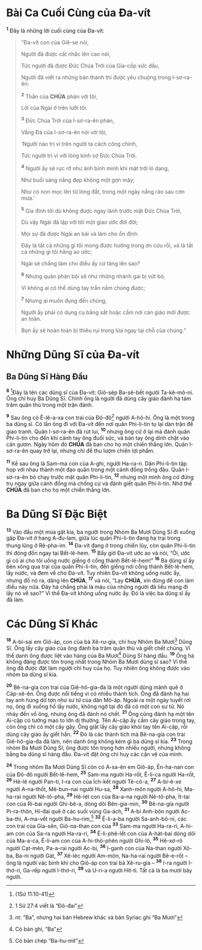 # Bài Ca Cuối Cùng của Đa-vít

<sup><b>1</b></sup> Đây là những lời cuối cùng của Đa-vít:

> “Đa-vít con của Giê-se nói,
>
> Người đã được cất nhắc lên cao nói,
>
> Tức người đã được Đức Chúa Trời của Gia-cốp xức dầu,
>
> Người đã viết ra những bản thánh thi được yêu chuộng trong I-sơ-ra-ên:
>
> <sup><b>2</b></sup> Thần của **CHÚA** phán với tôi,
>
> Lời của Ngài ở trên lưỡi tôi.
>
> <sup><b>3</b></sup> Đức Chúa Trời của I-sơ-ra-ên phán,
>
> Vầng Đá của I-sơ-ra-ên nói với tôi,
>
> ‘Người nào trị vì trên người ta cách công chính,
>
> Tức người trị vì với lòng kính sợ Đức Chúa Trời.
>
> <sup><b>4</b></sup> Người ấy sẽ rực rỡ như ánh bình minh khi mặt trời ló dạng,
>
> Như buổi sáng nắng đẹp không một gợn mây;
>
> Như cỏ non mọc lên từ lòng đất, trong một ngày nắng ráo sau cơn mưa.’
>
> <sup><b>5</b></sup> Gia đình tôi dù không được ngay lành trước mặt Đức Chúa Trời,
>
> Dù vậy Ngài đã lập với tôi một giao ước đời đời;
>
> Mọi sự đã được Ngài an bài và làm cho ổn định.
>
> Đây là tất cả những gì tôi mong được hưởng trong ơn cứu rỗi, và là tất cả những gì tôi hằng ao ước;
>
> Ngài sẽ chẳng làm cho điều ấy cứ tăng lên sao?
>
> <sup><b>6</b></sup> Nhưng quân phản bội sẽ như những nhánh gai bị vứt bỏ,
>
> Vì không ai có thể dùng tay trần nắm chúng được;
>
> <sup><b>7</b></sup> Nhưng ai muốn đụng đến chúng,
>
> Người ấy phải có dụng cụ bằng sắt hoặc cầm nơi cán giáo mới được an toàn.
>
> Bọn ấy sẽ hoàn toàn bị thiêu rụi trong lửa ngay tại chỗ của chúng.”

# Những Dũng Sĩ của Đa-vít

## Ba Dũng Sĩ Hàng Đầu

<sup><b>8</b></sup> [^1@-1b768e2a-3a69-4365-8c67-1abcde795b85]Đây là tên các dũng sĩ của Đa-vít: Giô-sép Ba-sê-bết người Ta-kê-mô-ni. Ông chỉ huy Ba Dũng Sĩ. Chính ông là người đã dùng cây giáo đánh hạ tám trăm quân thù trong một trận đánh.

<sup><b>9</b></sup> Sau ông có Ê-lê-a-xa con trai của Đô-đô[^1-1b768e2a-3a69-4365-8c67-1abcde795b85] người A-hô-hi. Ông là một trong ba dũng sĩ. Có lần ông đi với Đa-vít đến nơi quân Phi-li-tin tụ lại dàn trận để giao tranh. Quân I-sơ-ra-ên đã rút lui, <sup><b>10</b></sup> nhưng ông cứ ở lại mà đánh quân Phi-li-tin cho đến khi cánh tay ông đuối sức, và bàn tay ông dính chặt vào cán gươm. Ngày hôm đó **CHÚA** đã ban cho họ một chiến thắng lớn. Quân I-sơ-ra-ên quay trở lại, nhưng chỉ để thu lượm chiến lợi phẩm.

<sup><b>11</b></sup> Kế sau ông là Sam-ma con của A-ghi, người Ha-ra-ri. Dân Phi-li-tin tập họp với nhau thành một đạo quân trong một cánh đồng trồng đậu. Quân I-sơ-ra-ên bỏ chạy trước mặt quân Phi-li-tin, <sup><b>12</b></sup> nhưng một mình ông cứ đứng trụ ngay giữa cánh đồng mà chống cự và đánh giết quân Phi-li-tin. Nhờ thế **CHÚA** đã ban cho họ một chiến thắng lớn.

# Ba Dũng Sĩ Đặc Biệt

<sup><b>13</b></sup> Vào đầu một mùa gặt kia, ba người trong Nhóm Ba Mươi Dũng Sĩ đi xuống gặp Đa-vít ở hang A-đu-lam, giữa lúc quân Phi-li-tin đang hạ trại trong thung lũng ở Rê-pha-im. <sup><b>14</b></sup> Đa-vít đang ở trong chiến lũy, còn quân Phi-li-tin thì đóng đồn ngay tại Bết-lê-hem. <sup><b>15</b></sup> Bấy giờ Đa-vít ước ao và nói, “Ôi, ước gì có ai cho tôi uống nước giếng ở cổng thành Bết-lê-hem!” <sup><b>16</b></sup> Ba dũng sĩ ấy bèn xông qua trại của quân Phi-li-tin, đến giếng nơi cổng thành Bết-lê-hem, lấy nước, và đem về cho Đa-vít. Tuy nhiên Đa-vít không uống nước ấy, nhưng đổ nó ra, dâng lên **CHÚA**, <sup><b>17</b></sup> và nói, “Lạy **CHÚA**, xin đừng để con làm điều này nữa. Đây há chẳng phải là máu của những người đã liều mạng đi lấy nó về sao?” Vì thế Đa-vít không uống nước ấy. Đó là việc ba dũng sĩ ấy đã làm.

# Các Dũng Sĩ Khác

<sup><b>18</b></sup> A-bi-sai em Giô-áp, con của bà Xê-ru-gia, chỉ huy Nhóm Ba Mươi[^2-1b768e2a-3a69-4365-8c67-1abcde795b85] Dũng Sĩ. Ông lấy cây giáo của ông đánh ba trăm quân thù và giết chết chúng. Vì thế danh ông được liệt vào hàng của Ba Mươi[^3-1b768e2a-3a69-4365-8c67-1abcde795b85] Dũng Sĩ hàng đầu. <sup><b>19</b></sup> Ông há không đáng được tôn trọng nhất trong Nhóm Ba Mươi dũng sĩ sao? Vì thế ông đã được đặt làm người chỉ huy của họ. Tuy nhiên ông không được vào nhóm ba dũng sĩ kia.

<sup><b>20</b></sup> Bê-na-gia con trai của Giê-hô-gia-đa là một người dũng mãnh quê ở Cáp-xê-ên. Ông được nổi tiếng vì có nhiều thành tích. Ông đã đánh hạ hai tay anh hùng dữ tợn như sư tử của dân Mô-áp. Ngoài ra một ngày tuyết rơi nọ, ông đi xuống hố lấy nước, không ngờ tại đó đã có một con sư tử. Nó nhảy đến vồ ông, nhưng ông đã đánh nó chết. <sup><b>21</b></sup> Ông cũng đánh hạ một tên Ai-cập có tướng mạo to lớn dị thường. Tên Ai-cập ấy cầm cây giáo trong tay, còn ông chỉ có một cây gậy. Ông giật lấy cây giáo khỏi tay tên Ai-cập, rồi dùng cây giáo ấy giết hắn. <sup><b>22</b></sup> Đó là các thành tích mà Bê-na-gia con trai Giê-hô-gia-đa đã làm, nên danh ông không kém gì ba dũng sĩ kia. <sup><b>23</b></sup> Trong nhóm Ba Mươi Dũng Sĩ, ông được tôn trọng hơn nhiều người, nhưng không bằng ba dũng sĩ hàng đầu. Đa-vít đặt ông chỉ huy các cận vệ của mình.

<sup><b>24</b></sup> Trong nhóm Ba Mươi Dũng Sĩ còn có A-sa-ên em Giô-áp, Ên-ha-nan con của Đô-đô người Bết-lê-hem, <sup><b>25</b></sup> Sam-ma người Ha-rốt, Ê-li-ca người Ha-rốt, <sup><b>26</b></sup> Hê-lê người Pan-ti, I-ra con của Ích-kết người Tê-cô-a, <sup><b>27</b></sup> A-bi-ê-xe người A-na-thốt, Mê-bun-nai người Hu-sa, <sup><b>28</b></sup> Xanh-môn người A-hô-hi, Ma-ha-rai người Nê-tô-pha, <sup><b>29</b></sup> Hê-lét con của Ba-a-na người Nê-tô-pha, Ít-tai con của Ri-bai người Ghi-bê-a, dòng dõi Bên-gia-min, <sup><b>30</b></sup> Bê-na-gia người Pi-ra-thôn, Hi-đai quê ở các suối vùng Ga-ách, <sup><b>31</b></sup> A-bi Anh-bôn người Ạc-ba-thi, A-ma-vết người Ba-hu-rim,[^4-1b768e2a-3a69-4365-8c67-1abcde795b85] <sup><b>32</b></sup> Ê-li-a-ba người Sa-anh-bô-ni, các con trai của Gia-sên, Giô-na-than con của <sup><b>33</b></sup> Sam-ma người Ha-ra-ri, A-hi-am con của Sa-ra người Ha-ra-ri, <sup><b>34</b></sup> Ê-li-phê-lết con của A-hát-bai dòng dõi của Ma-a-ca, Ê-li-am con của A-hi-thô-phên người Ghi-lô, <sup><b>35</b></sup> Hê-xơ-rô người Cạt-mên, Pa-a-rai người Ạc-bi, <sup><b>36</b></sup> I-ganh con của Na-than người Xô-ba, Ba-ni người Gát, <sup><b>37</b></sup> Xê-léc người Am-môn, Na-ha-rai người Bê-e-rốt – ông là người vác binh khí cho Giô-áp con trai bà Xê-ru-gia – <sup><b>38</b></sup> I-ra người I-thơ-ri, Ga-rếp người I-thơ-ri, <sup><b>39</b></sup> và U-ri-a người Hít-ti. Tất cả là ba mươi bảy người.

[^1-1b768e2a-3a69-4365-8c67-1abcde795b85]: 1 Sử 27:4 viết là “Đô-đai”

[^2-1b768e2a-3a69-4365-8c67-1abcde795b85]: nt: “Ba”, nhưng hai bản Hebrew khác và bản Syriac ghi “Ba Mươi”

[^3-1b768e2a-3a69-4365-8c67-1abcde795b85]: Có bản ghi, “Ba”

[^4-1b768e2a-3a69-4365-8c67-1abcde795b85]: Có bản chép “Ba-hu-mít”

[^1@-1b768e2a-3a69-4365-8c67-1abcde795b85]: (1Sử 11:10-41)

